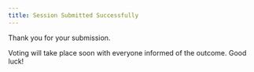```yaml
---
title: Session Submitted Successfully
---
```

Thank you for your submission.  

Voting will take place soon with everyone informed of the outcome. Good luck!
